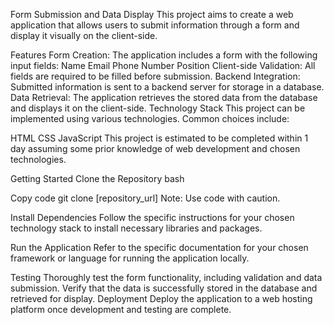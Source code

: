 Form Submission and Data Display
This project aims to create a web application that allows users to submit information through a form and display it visually on the client-side.

Features
Form Creation: The application includes a form with the following input fields:
Name
Email
Phone Number
Position
Client-side Validation: All fields are required to be filled before submission.
Backend Integration: Submitted information is sent to a backend server for storage in a database.
Data Retrieval: The application retrieves the stored data from the database and displays it on the client-side.
Technology Stack
This project can be implemented using various technologies. Common choices include:

HTML
CSS
JavaScript
This project is estimated to be completed within 1 day assuming some prior knowledge of web development and chosen technologies.

Getting Started
Clone the Repository
bash


Copy code
git clone [repository_url]
Note: Use code with caution.

Install Dependencies
Follow the specific instructions for your chosen technology stack to install necessary libraries and packages.

Run the Application
Refer to the specific documentation for your chosen framework or language for running the application locally.

Testing
Thoroughly test the form functionality, including validation and data submission.
Verify that the data is successfully stored in the database and retrieved for display.
Deployment
Deploy the application to a web hosting platform once development and testing are complete.
